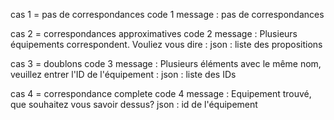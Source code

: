 cas 1 = pas de correspondances
    code 1
    message : pas de correspondances

cas 2 = correspondances approximatives
    code 2
    message : Plusieurs équipements correspondent. Vouliez vous dire :
    json : liste des propositions

cas 3 = doublons
    code 3
    message : Plusieurs éléments avec le même nom, veuillez entrer l'ID de l'équipement :
    json : liste des IDs

cas 4 = correspondance complete
    code 4
    message : Equipement trouvé, que souhaitez vous savoir dessus?
    json : id de l'équipement